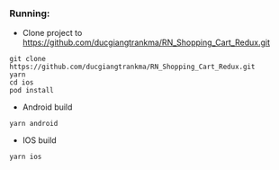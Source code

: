 ### Running:
* Clone project to https://github.com/ducgiangtrankma/RN_Shopping_Cart_Redux.git
```
git clone https://github.com/ducgiangtrankma/RN_Shopping_Cart_Redux.git
yarn
cd ios
pod install
```
* Android build
```
yarn android
```
* IOS build
```
yarn ios
```
